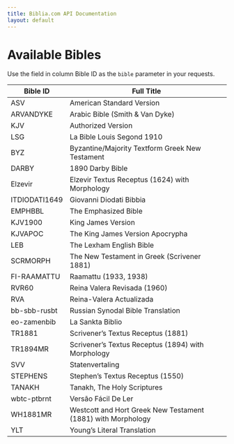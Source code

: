 ```yaml
---
title: Biblia.com API Documentation
layout: default
---
```

# Available Bibles

Use the field in column Bible ID as the `bible` parameter in your requests.

| Bible ID | Full Title |
| - | - |
| ASV | American Standard Version |
| ARVANDYKE | Arabic Bible (Smith & Van Dyke) |
| KJV | Authorized Version |
| LSG | La Bible Louis Segond 1910 |
| BYZ | Byzantine/Majority Textform Greek New Testament |
| DARBY | 1890 Darby Bible |
| Elzevir | Elzevir Textus Receptus (1624) with Morphology |
| ITDIODATI1649 | Giovanni Diodati Bibbia |
| EMPHBBL | The Emphasized Bible |
| KJV1900 | King James Version |
| KJVAPOC | The King James Version Apocrypha |
| LEB | The Lexham English Bible |
| SCRMORPH | The New Testament in Greek (Scrivener 1881) |
| FI-RAAMATTU | Raamattu (1933, 1938) |
| RVR60 | Reina Valera Revisada (1960) |
| RVA | Reina-Valera Actualizada |
| bb-sbb-rusbt | Russian Synodal Bible Translation |
| eo-zamenbib | La Sankta Biblio |
| TR1881 | Scrivener’s Textus Receptus (1881) |
| TR1894MR | Scrivener’s Textus Receptus (1894) with Morphology |
| SVV | Statenvertaling |
| STEPHENS | Stephen’s Textus Receptus (1550) |
| TANAKH | Tanakh, The Holy Scriptures |
| wbtc-ptbrnt | Versão Fácil De Ler |
| WH1881MR | Westcott and Hort Greek New Testament (1881) with Morphology |
| YLT | Young’s Literal Translation |

